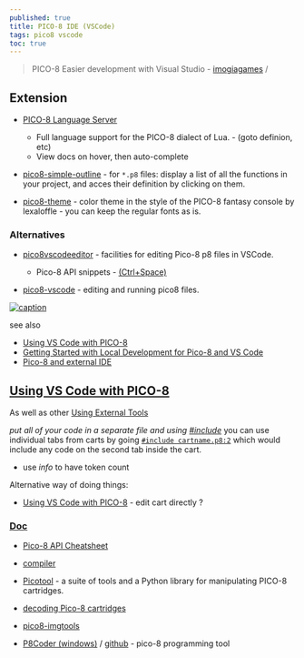 ```yaml
---
published: true
title: PICO-8 IDE (VSCode)
tags: pico8 vscode
toc: true
---
```

> PICO-8 Easier development with Visual Studio - [imogiagames](https://imogiagames.itch.io/anila/devlog/367600/pico-8-easier-development-with-visual-studio) /

<link rel="shortcut icon" href="https://static.wikia.nocookie.net/pico-8/images/4/4a/Site-favicon.ico/revision/latest?cb=20210713144653" type="image/x-icon" />

## Extension
- [PICO-8 Language Server](https://github.com/japhib/pico8-ls#pico-8-language-server)
	- Full language support for the PICO-8 dialect of Lua. - (goto definion, etc)
    - View docs on hover, then auto-complete 

- [pico8-simple-outline](https://marketplace.visualstudio.com/items?itemName=unremarkable.pico8-simple-outline) - for `*.p8` files: display a list of all the functions in your project, and acces their definition by clicking on them.

- [pico8-theme](https://marketplace.visualstudio.com/items?itemName=ianjsikes.pico8-theme) - color theme in the style of the PICO-8 fantasy console by lexaloffle - you can keep the regular fonts as is.

### Alternatives
- [pico8vscodeeditor](https://marketplace.visualstudio.com/items?itemName=Grumpydev.pico8vscodeeditor) - facilities for editing Pico-8 p8 files in VSCode.
	- Pico-8 API snippets - [(Ctrl+Space)](https://code.visualstudio.com/docs/editor/userdefinedsnippets)

- [pico8-vscode](https://github.com/joho/pico8-vscode#pico8-vscode) - editing and running pico8 files.


[![caption](https://cdn.blot.im/blog_06523a97b0ca417599aeca13c3a85d63/_image_cache/164efc20-40da-4002-8ded-8004962a8b96.png)](https://maxzsol.com/getting-started-with-local-development-for-pico-8-and-vs-code/)

see also
- [Using VS Code with PICO-8](https://erika.florist/wiki/computers/vscodepico8)
- [Getting Started with Local Development for Pico-8 and VS Code](https://maxzsol.com/getting-started-with-local-development-for-pico-8-and-vs-code/)
- [Pico-8 and external IDE ](https://www.reddit.com/r/pico8/comments/1i7dtqv/pico8_and_external_ide/)

## [Using VS Code with PICO-8](https://www.youtube.com/watch?v=srPKBhzgZhc)

As well as other [Using External Tools](https://www.youtube.com/watch?v=srPKBhzgZhc)

_put all of your code in a separate file and using [#include](https://youtu.be/srPKBhzgZhc?feature=shared&t=305)_
you can use individual tabs from carts by going [`#include cartname.p8:2`](https://www.reddit.com/r/pico8/comments/17e8wke/include_file_in_different_directory/) which would include any code on the second tab inside the cart. 

- use _info_ to have token count

Alternative way of doing things:
- [Using VS Code with PICO-8](https://erika.florist/wiki/computers/vscodepico8/) - edit cart directly ?


### [Doc](https://www.lexaloffle.com/dl/docs/pico-8_manual.html)
- [Pico-8 API Cheatsheet](https://iiviigames.github.io/pico8-api/)
    
- [compiler](https://github.com/amirave/pico-compiler)
- [Picotool](https://github.com/dansanderson/picotool) - a suite of tools and a Python library for manipulating PICO-8 cartridges. 
- [decoding Pico-8 cartridges](https://robertovaccari.com/blog/2021_01_03_stegano_pico8/)
- [pico8-imgtools](https://github.com/gamax92/pico8-imgtools)
- [P8Coder (windows)](https://blog.thrill-project.com/p8coder-pico-8-programming-tool/) / [github](https://github.com/movAX13h/P8Coder) - pico-8 programming tool
